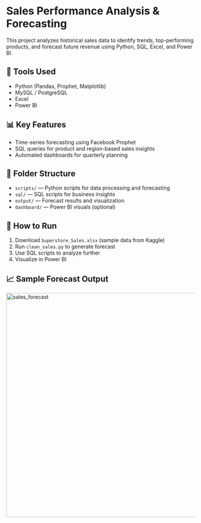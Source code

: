 
# Sales Performance Analysis & Forecasting

This project analyzes historical sales data to identify trends, top-performing products, and forecast future revenue using Python, SQL, Excel, and Power BI.

## 🔧 Tools Used
- Python (Pandas, Prophet, Matplotlib)
- MySQL / PostgreSQL
- Excel
- Power BI

## 📊 Key Features
- Time-series forecasting using Facebook Prophet
- SQL queries for product and region-based sales insights
- Automated dashboards for quarterly planning

## 📁 Folder Structure
- `scripts/` — Python scripts for data processing and forecasting
- `sql/` — SQL scripts for business insights
- `output/` — Forecast results and visualization
- `dashboard/` — Power BI visuals (optional)

## 🚀 How to Run
1. Download `Superstore_Sales.xlsx` (sample data from Kaggle)
2. Run `clean_sales.py` to generate forecast
3. Use SQL scripts to analyze further
4. Visualize in Power BI

## 📈 Sample Forecast Output

<img width="1000" height="600" alt="sales_forecast" src="https://github.com/user-attachments/assets/3e5b93f9-4972-4192-b652-d441c180cc59" />
